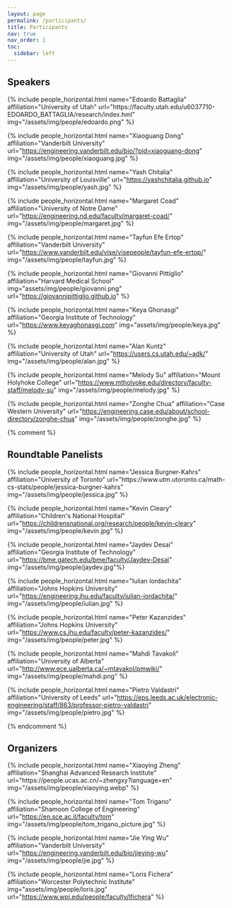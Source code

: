 ```yaml
---
layout: page
permalink: /participants/
title: Participants
nav: true
nav_order: 1
toc:
  sidebar: left
---
```


## Speakers

<div class="row row-cols-2 projects pt-3 pb-3">
  {% include people_horizontal.html name="Edoardo Battaglia" affiliation="University of Utah" url="https://faculty.utah.edu/u6037710-EDOARDO_BATTAGLIA/research/index.hml" img="/assets/img/people/edoardo.png" %}

  {% include people_horizontal.html name="Xiaoguang Dong" affiliation="Vanderbilt University" url="https://engineering.vanderbilt.edu/bio/?pid=xiaoguang-dong" img="/assets/img/people/xiaoguang.jpg" %}

  {% include people_horizontal.html name="Yash Chitalia" affiliation="University of Louisville" url="https://yashchitalia.github.io" img="/assets/img/people/yash.jpg" %}

  {% include people_horizontal.html name="Margaret Coad" affiliation="University of Notre Dame" url="https://engineering.nd.edu/faculty/margaret-coad/" img="/assets/img/people/margaret.jpg" %}

  {% include people_horizontal.html name="Tayfun Efe Ertop" affiliation="Vanderbilt University" url="https://www.vanderbilt.edu/vise/visepeople/tayfun-efe-ertop/" img="/assets/img/people/tayfun.jpg" %}

  {% include people_horizontal.html name="Giovanni Pittiglio" affiliation="Harvard Medical School" img="assets/img/people/giovanni.png" url="https://giovannipittiglio.github.io" %}

  {% include people_horizontal.html name="Keya Ghonasgi" affiliation="Georgia Institute of Technology" url="https://www.keyaghonasgi.com" img="assets/img/people/keya.jpg" %}

  {% include people_horizontal.html name="Alan Kuntz" affiliation="University of Utah" url="https://users.cs.utah.edu/~adk/" img="/assets/img/people/alan.jpg" %}

  {% include people_horizontal.html name="Melody Su" affiliation="Mount Holyhoke College" url="https://www.mtholyoke.edu/directory/faculty-staff/melody-su" img="/assets/img/people/melody.jpg" %}

  {% include people_horizontal.html name="Zonghe Chua" affiliation="Case Western University" url="https://engineering.case.edu/about/school-directory/zonghe-chua" img="/assets/img/people/zonghe.jpg" %}

</div>

{% comment %}
## Roundtable Panelists
<div class="row row-cols-2 projects pt-3 pb-3">
  {% include people_horizontal.html name="Jessica Burgner-Kahrs" affiliation="University of Toronto" url="https://www.utm.utoronto.ca/math-cs-stats/people/jessica-burgner-kahrs" img="/assets/img/people/jessica.jpg" %}

  {% include people_horizontal.html name="Kevin Cleary" affiliation="Children's National Hospital" url="https://childrensnational.org/research/people/kevin-cleary" img="/assets/img/people/kevin.jpg" %}

  {% include people_horizontal.html name="Jaydev Desai" affiliation="Georgia Institute of Technology" url="https://bme.gatech.edu/bme/faculty/Jaydev-Desai" img="/assets/img/people/jaydev.jpg"%}

  {% include people_horizontal.html name="Iulian Iordachita" affiliation="Johns Hopkins University" url="https://engineering.jhu.edu/faculty/iulian-iordachita/" img="/assets/img/people/iulian.jpg" %}

  {% include people_horizontal.html name="Peter Kazanzides" affiliation="Johns Hopkins University" url="https://www.cs.jhu.edu/faculty/peter-kazanzides/" img="/assets/img/people/peter.jpg" %}

  {% include people_horizontal.html name="Mahdi Tavakoli" affiliation="University of Alberta" url="http://www.ece.ualberta.ca/~mtavakol/pmwiki/" img="/assets/img/people/mahdi.png" %}

  {% include people_horizontal.html name="Pietro Valdastri" affiliation="University of Leeds" url="https://eps.leeds.ac.uk/electronic-engineering/staff/863/professor-pietro-valdastri" img="/assets/img/people/pietro.jpg" %}

</div>

{% endcomment %}


## Organizers
<div class="row row-cols-2 projects pt-3 pb-3">
  {% include people_horizontal.html name="Xiaoying Zheng" affiliation="Shanghai Advanced Research Institute" url="https://people.ucas.ac.cn/~zhengxy?language=en" img="/assets/img/people/xiaoying.webp" %}

  {% include people_horizontal.html name="Tom Trigano" affiliation="Shamoon College of Engineering" url="https://en.sce.ac.il/faculty/tom" img="/assets/img/people/tom_trigano_picture.jpg" %}

  {% include people_horizontal.html name="Jie Ying Wu" affiliation="Vanderbilt University" url="https://engineering.vanderbilt.edu/bio/jieying-wu" img="/assets/img/people/jie.jpg" %}

  {% include people_horizontal.html name="Loris Fichera" affiliation="Worcester Polytechnic Institute" img="assets/img/people/loris.jpg" url="https://www.wpi.edu/people/faculty/lfichera" %}
</div>
